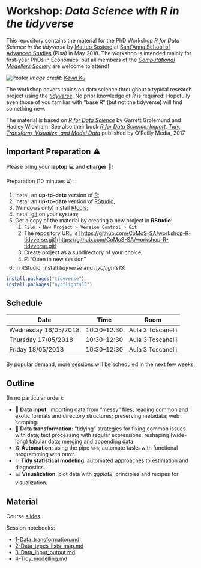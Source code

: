 # Workshop: *Data Science with R in the tidyverse*

This repository contains the material for the PhD Workshop *R for Data Science in the tidyverse* by [Matteo Sostero](https://matteosostero.com) at [Sant'Anna School of Advanced Studies](https://www.santannapisa.it/it/istituto/economia/complexity-modellers-society-comos) (Pisa) in May 2018.
The workshop is intended mainly for first-year PhDs in Economics, but all members of the [*Computational Modellers Society*](https://www.santannapisa.it/it/istituto/economia/complexity-modellers-society-comos) are welcome to attend!

![Poster](https://images.pexels.com/photos/577585/pexels-photo-577585.jpeg?cs=srgb&dl=coding-computer-data-577585.jpg&fm=jpg)
*Image credit: [Kevin Ku](https://www.pexels.com/@kevin-ku-92347)*

The workshop covers topics on data science throughout a typical research project using the [*tidyverse*](https://www.tidyverse.org/). No prior knowledge of *R* is required! Hopefully even those of you familiar with “base R” (but not the tidyverse) will find something new.

The material is based on [*R for Data Science*](http://r4ds.had.co.nz/index.html) by Garrett Grolemund and Hadley Wickham.
See also their book [*R for Data Science: Import, Tidy, Transform, Visualize, and Model Data*](https://www.amazon.it/dp/1491910399) published by O'Reilly Media, 2017.


## Important Preparation :warning:

Please bring your **laptop** :computer: and **charger** :electric_plug:!

Preparation (10 minutes :hourglass:):

1. Install an **up-to-date** version of [R](https://cran.r-project.org/);
2. Install an **up-to-date** version of [RStudio](https://www.rstudio.com/products/rstudio/download/#download);
3. (Windows only) install [Rtools](https://cran.r-project.org/bin/windows/Rtools/);
4. Install [git](https://git-scm.com/download/) on your system;
5. Get a copy of the material by creating a new project in **RStudio**: 
    1. `File > New Project > Version Control > Git`
    2. The repository URL is [https://github.com/CoMoS-SA/workshop-R-tidyverse.git](https://github.com/CoMoS-SA/workshop-R-tidyverse.git)
    3. Create project as a subdirectory of your choice;
    4. :ballot_box_with_check: “Open in new session”
6. In RStudio, install *tidyverse* and *nycflights13*:
```R
install.packages("tidyverse")
install.packages("nycflights13")
```


## Schedule

Date                 | Time        | Room              
--                   | --          | --                
Wednesday 16/05/2018 | 10:30–12:30 | Aula 3 Toscanelli 
Thursday 17/05/2018  | 10:30–12:30 | Aula 3 Toscanelli 
Friday 18/05/2018    | 10:30–12:30 | Aula 3 Toscanelli 

By popular demand, more sessions will be scheduled in the next few weeks.


## Outline
(In no particular order):

* :page_with_curl: **Data input**: importing data from “messy” files, reading common and exotic formats and directory structures; preserving metadata; web scraping.
* :triangular_ruler: **Data transformation**: “tidying” strategies for fixing common issues with data; text processing with regular expressions; reshaping (wide-long) tabular data; merging and appending data.
* :recycle: **Automation**: using the pipe `%>%`; automate tasks with functional programming with *purrr*.
* :sparkles: **Tidy statistical modeling**: automated approaches to estimation and diagnostics.
* :bar_chart: **Visualization**: plot data with *ggplot2*; principles and recipes for visualization.


## Material
Course [slides](https://github.com/CoMoS-SA/workshop-R-tidyverse/blob/master/Slides%20Data%20Science%20R.pdf).

Session notebooks:
* [1-Data_transformation.md](https://github.com/CoMoS-SA/workshop-R-tidyverse/blob/master/notebooks/1-Data_transformation.md)
* [2-Data_types_lists_map.md](https://github.com/CoMoS-SA/workshop-R-tidyverse/blob/master/notebooks/2-Data_types_lists_map.md)
* [3-Data_input_output.md](https://github.com/CoMoS-SA/workshop-R-tidyverse/blob/master/notebooks/3-Data_input_output.md)
* [4-Tidy_modelling.md](https://github.com/CoMoS-SA/workshop-R-tidyverse/blob/master/notebooks/4-Tidy_modelling.md)

